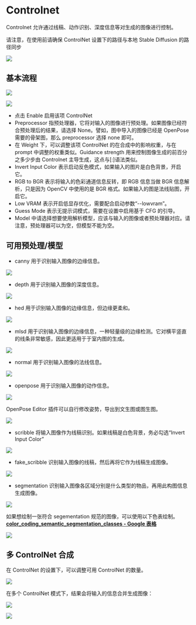 # **Controlnet**

Controlnet 允许通过线稿、动作识别、深度信息等对生成的图像进行控制。

请注意，在使用前请确保 ControlNet 设置下的路径与本地 Stable Diffusion 的路径同步

![](https://user-images.githubusercontent.com/10662852/233848121-0b5dfa1e-7ec0-4075-914e-0e2e9a08a977.jpeg)

## **基本流程**

![](https://user-images.githubusercontent.com/10662852/233848135-c54794d8-3d24-4561-865b-a5d20632593b.jpeg)

![](https://user-images.githubusercontent.com/10662852/233848136-c4918d17-f357-4d31-9157-21d3750e6a00.jpeg)

-   点击 Enable 启用该项 ControlNet
-   Preprocessor 指预处理器，它将对输入的图像进行预处理。如果图像已经符合预处理后的结果，请选择 None。譬如，图中导入的图像已经是 OpenPose 需要的骨架图，那么 preprocessor 选择 none 即可。
-   在 Weight 下，可以调整该项 ControlNet 的在合成中的影响权重，与在 prompt 中调整的权重类似。Guidance strength 用来控制图像生成的前百分之多少步由 Controlnet 主导生成，这点与[:]语法类似。
-   Invert Input Color 表示启动反色模式，如果输入的图片是白色背景，开启它。
-   RGB to BGR 表示将输入的色彩通道信息反转，即 RGB 信息当做 BGR 信息解析，只是因为 OpenCV 中使用的是 BGR 格式。如果输入的图是法线贴图，开启它。
-   Low VRAM 表示开启低显存优化，需要配合启动参数“--lowvram”。
-   Guess Mode 表示无提示词模式，需要在设置中启用基于 CFG 的引导。
-   Model 中请选择想要使用解析模型，应该与输入的图像或者预处理器对应。请注意，预处理器可以为空，但模型不能为空。

## **可用预处理/模型**

-   canny 用于识别输入图像的边缘信息。

![](https://user-images.githubusercontent.com/10662852/233848137-ed0b744f-05cf-448c-8ea4-304da74577cf.jpeg)

-   depth 用于识别输入图像的深度信息。

![](https://user-images.githubusercontent.com/10662852/233848139-ecfc5aa5-8fa5-4d8c-925e-246a78e37044.jpeg)

-   hed 用于识别输入图像的边缘信息，但边缘更柔和。

![](https://user-images.githubusercontent.com/10662852/233848125-92c00e21-10d7-4b82-b155-5c7588e0b5d1.jpeg)

-   mlsd 用于识别输入图像的边缘信息，一种轻量级的边缘检测。它对横平竖直的线条非常敏感，因此更适用于于室内图的生成。

![](https://user-images.githubusercontent.com/10662852/233848126-0e0969a1-45c3-484c-a806-8910330e9298.jpeg)

-   normal 用于识别输入图像的法线信息。

![](https://user-images.githubusercontent.com/10662852/233848140-b92a7e93-a4de-437f-b166-97e1f34ca065.jpeg)

-   openpose 用于识别输入图像的动作信息。

![](https://user-images.githubusercontent.com/10662852/233848124-120d97cd-93a8-4c05-b312-22162898323f.jpeg)

OpenPose Editor 插件可以自行修改姿势，导出到文生图或图生图。

![](https://user-images.githubusercontent.com/10662852/233848127-9c84f048-d6af-4e71-9826-92d8530b56ed.jpeg)

-   scribble 将输入图像作为线稿识别。如果线稿是白色背景，务必勾选“Invert Input Color”

![](https://user-images.githubusercontent.com/10662852/233848143-1ff9d77d-fbf1-4e64-8cf9-f849e9b0e558.jpeg)

-   fake_scribble 识别输入图像的线稿，然后再将它作为线稿生成图像。

![](https://user-images.githubusercontent.com/10662852/233848138-616c0aff-fd55-4346-844b-a3a1e8a58bb6.jpeg)

-   segmentation 识别输入图像各区域分别是什么类型的物品，再用此构图信息生成图像。

![](https://user-images.githubusercontent.com/10662852/233848134-243f82b3-6650-4ba4-9ed8-b1e8c82f6fce.jpeg)

如果想绘制一张符合 segementation 规范的图像，可以使用以下色表绘制。[**color_coding_semantic_segmentation_classes - Google 表格**](https://docs.google.com/spreadsheets/d/1se8YEtb2detS7OuPE86fXGyD269pMycAWe2mtKUj2W8/edit#gid=0)

![](https://user-images.githubusercontent.com/10662852/233848130-697689c6-7b34-41d4-a068-87fac0bc430d.png)

## **多 ControlNet 合成**

在 ControlNet 的设置下，可以调整可用 ControlNet 的数量。

![](https://user-images.githubusercontent.com/10662852/233848142-1c055986-6006-48a9-8fcf-df9c0562d8b4.jpeg)

在多个 ControlNet 模式下，结果会将输入的信息合并生成图像：

![](https://user-images.githubusercontent.com/10662852/233848129-8569b793-177b-42be-9f45-1566f3837365.jpeg)

![](https://user-images.githubusercontent.com/10662852/233848119-844b9576-d760-455f-85fc-06f627735147.jpeg)